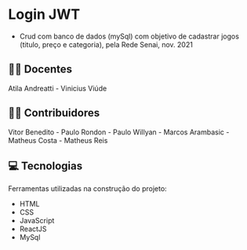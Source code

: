 # Login JWT
* Crud com banco de dados (mySql) com objetivo de cadastrar jogos (titulo, preço e categoria), pela Rede Senai, nov. 2021
 

## 👨‍🏫 Docentes

Atila Andreatti - 
Vinicius Viúde


## 👨‍💻 Contribuidores

Vitor Benedito - Paulo Rondon -
Paulo Willyan - Marcos Arambasic -
Matheus Costa - Matheus Reis


## 💻 Tecnologias

Ferramentas utilizadas na construção do projeto:

- HTML
- CSS
- JavaScript
- ReactJS
- MySql
